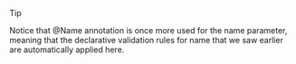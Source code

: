 > [!TIP]
Notice that @Name annotation is once more used for the name parameter, meaning that the declarative validation rules for name that we saw earlier are automatically applied here.
